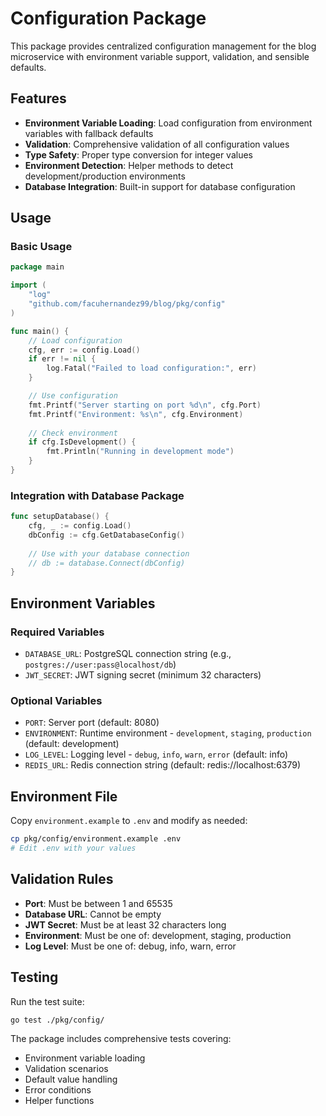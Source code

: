 # Configuration Package

This package provides centralized configuration management for the blog microservice with environment variable support, validation, and sensible defaults.

## Features

- **Environment Variable Loading**: Load configuration from environment variables with fallback defaults
- **Validation**: Comprehensive validation of all configuration values
- **Type Safety**: Proper type conversion for integer values
- **Environment Detection**: Helper methods to detect development/production environments
- **Database Integration**: Built-in support for database configuration

## Usage

### Basic Usage

```go
package main

import (
    "log"
    "github.com/facuhernandez99/blog/pkg/config"
)

func main() {
    // Load configuration
    cfg, err := config.Load()
    if err != nil {
        log.Fatal("Failed to load configuration:", err)
    }

    // Use configuration
    fmt.Printf("Server starting on port %d\n", cfg.Port)
    fmt.Printf("Environment: %s\n", cfg.Environment)
    
    // Check environment
    if cfg.IsDevelopment() {
        fmt.Println("Running in development mode")
    }
}
```

### Integration with Database Package

```go
func setupDatabase() {
    cfg, _ := config.Load()
    dbConfig := cfg.GetDatabaseConfig()
    
    // Use with your database connection
    // db := database.Connect(dbConfig)
}
```

## Environment Variables

### Required Variables

- `DATABASE_URL`: PostgreSQL connection string (e.g., `postgres://user:pass@localhost/db`)
- `JWT_SECRET`: JWT signing secret (minimum 32 characters)

### Optional Variables

- `PORT`: Server port (default: 8080)
- `ENVIRONMENT`: Runtime environment - `development`, `staging`, `production` (default: development)
- `LOG_LEVEL`: Logging level - `debug`, `info`, `warn`, `error` (default: info)
- `REDIS_URL`: Redis connection string (default: redis://localhost:6379)

## Environment File

Copy `environment.example` to `.env` and modify as needed:

```bash
cp pkg/config/environment.example .env
# Edit .env with your values
```

## Validation Rules

- **Port**: Must be between 1 and 65535
- **Database URL**: Cannot be empty
- **JWT Secret**: Must be at least 32 characters long
- **Environment**: Must be one of: development, staging, production
- **Log Level**: Must be one of: debug, info, warn, error

## Testing

Run the test suite:

```bash
go test ./pkg/config/
```

The package includes comprehensive tests covering:
- Environment variable loading
- Validation scenarios
- Default value handling
- Error conditions
- Helper functions 